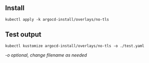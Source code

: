 ## Install

```
kubectl apply -k argocd-install/overlays/no-tls
```

## Test output

```
kubectl kustomize argocd-install/overlays/no-tls -o ./test.yaml
```

_-o optional, change filename as needed_
